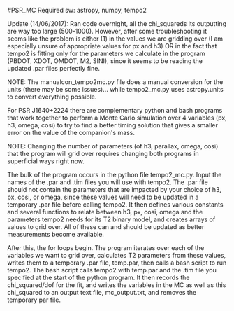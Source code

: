 #PSR_MC
Required sw: astropy, numpy, tempo2

Update (14/06/2017): Ran code overnight, all the chi_squareds its outputting are way too large (500-1000).  However, after some troubleshooting it seems like the problem is either (1) in the values we are gridding over (I am especially unsure of appropriate values for px and h3) OR in the fact that tempo2 is fitting only for the parameters we calculate in the program (PBDOT, XDOT, OMDOT, M2, SINI), since it seems to be reading the updated .par files perfectly fine.

NOTE: The manualcon_tempo2mc.py file does a manual conversion for the units (there may be some issues)... while tempo2_mc.py uses astropy.units to convert everything possible.

For PSR J1640+2224 there are complementary python and bash programs that work together to perform a Monte Carlo simulation over 4 variables (px, h3, omega, cosi) to try to find a better timing solution that gives a smaller error on the value of the companion's mass.

NOTE: Changing the number of parameters (of h3, parallax, omega, cosi) that the program will grid over requires changing both programs in superficial ways right now.

The bulk of the program occurs in the python file tempo2_mc.py.  Input the names of the .par and .tim files you will use with tempo2.  The .par file should not contain the parameters that are impacted by your choice of h3, px, cosi, or omega, since these values will need to be updated in a temporary .par file before calling tempo2.  It then defines various constants and several functions to relate between h3, px, cosi, omega and the parameters tempo2 needs for its T2 binary model, and creates arrays of values to grid over.  All of these can and should be updated as better measurements become available.

After this, the for loops begin.  The program iterates over each of the variables we want to grid over, calculates T2 parameters from these values, writes them to a temporary .par file, temp.par, then calls a bash script to run tempo2.  The bash script calls tempo2 with temp.par and the .tim file you specified at the start of the python program.  It then records the chi_squared/dof for the fit, and writes the variables in the MC as well as this chi_squared to an output text file, mc_output.txt, and removes the temporary par file.
